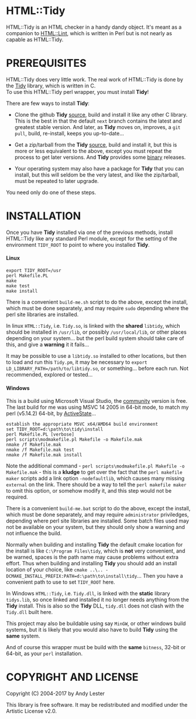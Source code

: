 HTML::Tidy
==========
HTML::Tidy is an HTML checker in a handy dandy object.  It's meant as
a companion to [HTML::Lint][1], which is written in Perl but is not
nearly as capable as HTML::Tidy.


PREREQUISITES
=============
HTML::Tidy does very little work.  The real work of HTML::Tidy is
done by the [Tidy](http://www.html-tidy.org/) library, which is written in C.  
To use this HTML::Tidy perl wrapper, you must install **Tidy**!

There are few ways to install **Tidy**:

* Clone the github **Tidy** [source](https://github.com/htacg/tidy-html5), build and install it like any other C library. This is the best in that the default `next` branch contains the latest and greatest stable version. And later, as **Tidy** moves on, improves, a `git pull`, build, re-install, keeps you up-to-date...

* Get a zip/tarball from the **Tidy** [source](https://github.com/htacg/tidy-html5), build and install it, but this is more or less equivalent to the above, except you must repeat the process to get later versions. And **Tidy** provides some [binary](http://binaries.html-tidy.org/) releases.

* Your operating system may also have a package for **Tidy** that you can install, but this will seldom be the very latest, and like the zip/tarball, must be repeated to later upgrade.  

You need only do one of these steps.


INSTALLATION
============
Once you have **Tidy** installed via one of the previous methods, install HTML::Tidy like any standard Perl module, except for the setting of the environment `TIDY_ROOT` to point to where you installed **Tidy**.

#### Linux

    export TIDY_ROOT=/usr
    perl Makefile.PL
    make
    make test
    make install

There is a convenient `build-me.sh` script to do the above, except the install, which must be done separately, and may require `sudo` depending where the perl site libraries are installed.

In linux `HTML::Tidy`, i.e. `Tidy.so`, is linked with the **shared** `libtidy`, which should be installed in `/usr/lib`, or possibly `/usr/local/lib`, or other places depending on your system... but the perl build system should take care of this, and give a **warning** it it fails...

It may be possible to use a `libtidy.so` installed to other locations, but then to load and run this `Tidy.pm`, it may be necessary to `export LD_LIBRARY_PATH=/path/to/libtidy.so`, or something... before each run. Not recommended, explored or tested...

#### Windows

This is a build using Microsoft Visual Studio, the [community](https://www.visualstudio.com/vs/community/) version is free. The last build for me was using MSVC 14 2005 in 64-bit mode, to match my perl (v5.14.2) 64-bit, by [ActiveState](https://www.activestate.com/)...

    establish the appropriate MSVC x64/AMD64 build environment
    set TIDY_ROOT=d:\path\to\tidy\install
    perl Makefile.PL [verbose]
    perl scripts\modmakefile.pl Makefile -o Makefile.mak
    nmake /f Makefile.mak
    nmake /f Makefile.mak test
    nmake /f Makefile.mak install

Note the additional command - `perl scripts\modmakefile.pl Makefile -o Makefile.mak` - this is a **kludge** to get over the fact that the `perl makefile maker` scripts add a link option `-nodefaultlib`, which causes many missing `external` on the link. There should be a way to tell the `perl makefile maker` to omit this option, or somehow modify it, and this step would not be required.
   
There is a convenient `build-me.bat` script to do the above, except the install, which must be done separately, and may require `administrator` priviledges, depending where perl site libraries are installed. Some batch files used may not be available on your system, but they should only show a warning and not influence the build.

Normally when building and installing **Tidy** the default cmake location for the install is like `C:\Program Files\tidy`, which is **not** very convenient, and be warned, spaces is the path name may cause problems without extra effort. Thus when building and installing **Tidy** you should add an install location of your choice, like `cmake ..\.. -DCMAKE_INSTALL_PREFIX:PATH=d:\path\to\install\tidy`... Then you have a convenient path to use to set `TIDY_ROOT` here.

In Windows `HTML::Tidy`, i.e. `Tidy.dll`, is linked with the **static** library `tidys.lib`, so once linked and installed it no longer needs anything from the **Tidy** install. This is also so the **Tidy** DLL, `tidy.dll` does not clash with the `Tidy.dll` built here.

This project may also be buildable using say `MinGW`, or other windows build systems, but it is likely that you would also have to build **Tidy** using the **same** system. 

And of course this wrapper must be build with the **same** `bitness`, 32-bit or 64-bit, as your `perl` installation.

COPYRIGHT AND LICENSE
=====================
Copyright (C) 2004-2017 by Andy Lester

This library is free software.  It may be redistributed and modified
under the Artistic License v2.0.

  [1]: http://search.cpan.org/dist/HTML-Lint/       "HTML::Lint"

